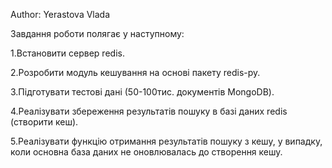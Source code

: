Author: Yerastova Vlada

Завдання роботи полягає у наступному:

1.Встановити сервер redis.

2.Розробити модуль кешування на основі пакету redis-py.

3.Підготувати тестові дані (50-100тис. документів MongoDB).

4.Реалізувати збереження результатів пошуку в базі даних redis (створити кеш).

5.Реалізувати функцію отримання результатів пошуку з кешу, у випадку, коли основна база даних не оновлювалась до створення кешу.
